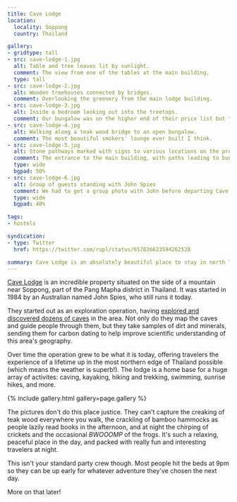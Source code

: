 ```yaml
---
title: Cave Lodge
location:
  locality: Soppong
  country: Thailand

gallery:
- gridtype: tall
- src: cave-lodge-1.jpg
  alt: Table and tree leaves lit by sunlight.
  comment: The view from one of the tables at the main building.
  type: tall
- src: cave-lodge-2.jpg
  alt: Wooden treehouses connected by bridges.
  comment: Overlooking the greenery from the main lodge building.
- src: cave-lodge-3.jpg
  alt: Inside a bedroom looking out into the treetops.
  comment: Our bungalow was on the higher end of their price list but totally worth it. We had a gorgeous view off our private balcony.
- src: cave-lodge-4.jpg
  alt: Walking along a teak wood bridge to an open bungalow.
  comment: The most beautiful smokers' lounge ever built I think.
- src: cave-lodge-5.jpg
  alt: Stone pathways marked with signs to various locations on the property.
  comment: The entrance to the main building, with paths leading to bungalows, the swimming hole, and other adventures.
  type: wide
  bgpad: 50%
- src: cave-lodge-6.jpg
  alt: Group of guests standing with John Spies
  comment: We had to get a group photo with John before departing Cave Lodge!
  type: wide
  bgpad: 40%

tags:
- hostels

syndication:
- type: Twitter
  href: https://twitter.com/rupl/status/657836623594262528

summary: Cave Lodge is an absolutely beautiful place to stay in north Thailand offering more adventures than we thought possible. Anyone passing through should make a stop here for at least a few nights!
---
```


[Cave Lodge](https://www.cavelodge.com) is an incredible property situated on the side of a mountain near Soppong, part of the Pang Mapha district in Thailand. It was started in 1984 by an Australian named John Spies, who still runs it today.

They started out as an exploration operation, having [explored and discovered dozens of caves](https://www.telegraph.co.uk/news/earth/earthpicturegalleries/9489825/Amazing-photographs-of-huge-cave-systems-in-Thailand.html) in the area. Not only do they map the caves and guide people through them, but they take samples of dirt and minerals, sending them for carbon dating to help improve scientific understanding of this area's geography.

Over time the operation grew to be what it is today, offering travelers the experience of a lifetime up in the most northern edge of Thailand possible (which means the weather is superb!). The lodge is a home base for a huge array of activites: caving, kayaking, hiking and trekking, swimming, sunrise hikes, and more.

{% include gallery.html gallery=page.gallery %}

The pictures don't do this place justice. They can't capture the creaking of teak wood everywhere you walk, the crackling of bamboo hammocks as people lazily read books in the afternoon, and at night the chirping of crickets and the occasional _BWOOOMP_ of the frogs. It's such a relaxing, peaceful place in the day, and packed with really fun and interesting travelers at night. 

This isn't your standard party crew though. Most people hit the beds at 9pm so they can be up early for whatever adventure they've chosen the next day.

More on that later!
